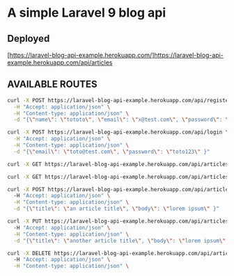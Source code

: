 # A simple Laravel 9 blog api 

## Deployed 
[https://laravel-blog-api-example.herokuapp.com/]https://laravel-blog-api-example.herokuapp.com/api/articles

## AVAILABLE ROUTES 

```bash
curl -X POST https://laravel-blog-api-example.herokuapp.com/api/register \
  -H "Accept: application/json" \
  -H "Content-type: application/json" \
  -d "{\"name\": \"tototo\", \"email\": \"x@test.com\", \"password\": \"abc123\", \"password_confirmation\": \"abc123\" }"
```

```bash
curl -X POST https://laravel-blog-api-example.herokuapp.com/api/login \
  -H "Accept: application/json" \
  -H "Content-type: application/json" \
  -d "{\"email\": \"toto@test.com\", \"password\": \"toto123\" }"
```

```bash
curl -X GET https://laravel-blog-api-example.herokuapp.com/api/articles
```

```bash
curl -X GET https://laravel-blog-api-example.herokuapp.com/api/articles/{id}
```

```bash
curl -X POST https://laravel-blog-api-example.herokuapp.com/api/articles
  -H "Accept: application/json" \
  -H "Content-type: application/json" \
  -d "{\"title\": \"an article title\", \"body\": \"lorem ipsum\" }"
```

```bash
curl -X PUT https://laravel-blog-api-example.herokuapp.com/api/articles
  -H "Accept: application/json" \
  -H "Content-type: application/json" \
  -d "{\"title\": \"another article title\", \"body\": \"lorem ipsum\" }"
```

```bash
curl -X DELETE https://laravel-blog-api-example.herokuapp.com/api/articles/{id}
  -H "Accept: application/json" \
  -H "Content-type: application/json" \
```